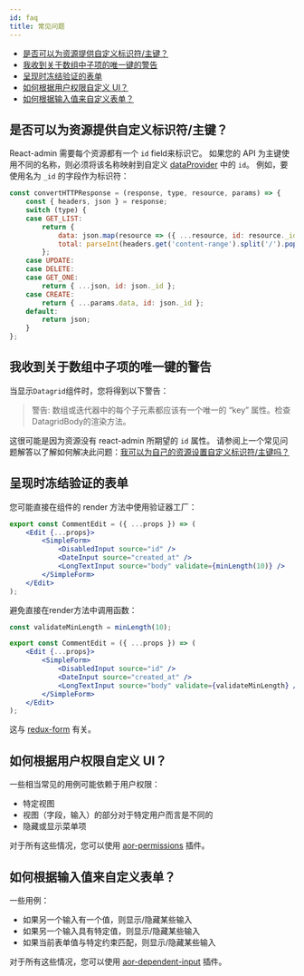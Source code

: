 ```yaml
---
id: faq
title: 常见问题
---
```

- [是否可以为资源提供自定义标识符/主键？](#can-i-have-custom-identifiersprimary-keys-for-my-resources)
- [我收到关于数组中子项的唯一键的警告](#i-get-warning-about-unique-key-for-child-in-array)
- [呈现时冻结验证的表单](#a-form-with-validation-freezes-when-rendering)
- [如何根据用户权限自定义 UI？](#how-can-i-customize-the-ui-depending-on-the-user-permissions)
- [如何根据输入值来自定义表单？](#how-can-i-customize-forms-depending-on-its-inputs-values)

## 是否可以为资源提供自定义标识符/主键？

React-admin 需要每个资源都有一个 `id` field来标识它。 如果您的 API 为主键使用不同的名称，则必须将该名称映射到自定义 [dataProvider](./DataProviders.md) 中的 `id`。 例如，要使用名为 `_id` 的字段作为标识符：

```js
const convertHTTPResponse = (response, type, resource, params) => {
    const { headers, json } = response;
    switch (type) {
    case GET_LIST:
        return {
            data: json.map(resource => ({ ...resource, id: resource._id }) ),
            total: parseInt(headers.get('content-range').split('/').pop(), 10),
        };
    case UPDATE:
    case DELETE:
    case GET_ONE:
        return { ...json, id: json._id }; 
    case CREATE:
        return { ...params.data, id: json._id };
    default:
        return json;
    }
};
```

## 我收到关于数组中子项的唯一键的警告

当显示`Datagrid`组件时，您将得到以下警告：

> 警告: 数组或迭代器中的每个子元素都应该有一个唯一的 “key” 属性。检查DatagridBody的渲染方法。

这很可能是因为资源没有 react-admin 所期望的 `id` 属性。 请参阅上一个常见问题解答以了解如何解决此问题：[我可以为自己的资源设置自定义标识符/主键吗？](#can-i-have-custom-identifiersprimary-keys-for-my-resources)

## 呈现时冻结验证的表单

您可能直接在组件的 render 方法中使用验证器工厂：

```jsx
export const CommentEdit = ({ ...props }) => (
    <Edit {...props}>
        <SimpleForm>
            <DisabledInput source="id" />
            <DateInput source="created_at" />
            <LongTextInput source="body" validate={minLength(10)} />
        </SimpleForm>
    </Edit>
);
```

避免直接在render方法中调用函数：

```jsx
const validateMinLength = minLength(10);

export const CommentEdit = ({ ...props }) => (
    <Edit {...props}>
        <SimpleForm>
            <DisabledInput source="id" />
            <DateInput source="created_at" />
            <LongTextInput source="body" validate={validateMinLength} />
        </SimpleForm>
    </Edit>
);
```

这与 [redux-form](https://github.com/erikras/redux-form/issues/3288) 有关。

## 如何根据用户权限自定义 UI？

一些相当常见的用例可能依赖于用户权限：

- 特定视图
- 视图（字段，输入）的部分对于特定用户而言是不同的
- 隐藏或显示菜单项

对于所有这些情况，您可以使用 [aor-permissions](https://github.com/marmelab/aor-permissions) 插件。

## 如何根据输入值来自定义表单？

一些用例：

- 如果另一个输入有一个值，则显示/隐藏某些输入
- 如果另一个输入具有特定值，则显示/隐藏某些输入
- 如果当前表单值与特定约束匹配，则显示/隐藏某些输入

对于所有这些情况，您可以使用 [aor-dependent-input](https://github.com/marmelab/aor-dependent-input) 插件。